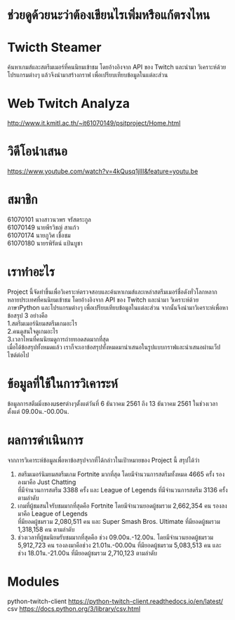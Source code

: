 # ช่วยดูด้วยนะว่าต้องเขียนไรเพิ่มหรือแก้ตรงไหน
# Twicth Steamer

ค้นหาเกมส์และสตรีมเมอร์ที่คนนิยมเข้าชม 
โดยอ้างอิงจาก API ของ Twitch และนำมา 
วิเคราะห์ด้วยโปรแกรมต่างๆ แล้วจึงนำมาสร้างกราฟ 
เพื่อเปรียบเทียบข้อมูลในแต่ละส่วน

# Web Twitch Analyza
http://www.it.kmitl.ac.th/~it61070149/psitproject/Home.html
# วิดีโอนำเสนอ
https://www.youtube.com/watch?v=4kQusq1jlII&feature=youtu.be

# สมาชิก
 61070101 นางสาวนวพร  จรัสตระกูล <br /> 
 61070149 นายพีรวิชญ์ สาแก้ว <br />
 61070174 นายภูวิศ  เชื้อชม <br />
 61070180 นายรพิรัตน์ แป้นบูชา <br />

# เราทำอะไร
Project นี้จัดทำขึ้นเพื่อวิเคราะห์ตรวจสอบและค้นหาเกมส์และเหล่าสตรีมเมอร์ชื่อดังทั่วโลกหลากหลายประเทศที่คนนิยมเข้าชม โดยอ้างอิงจาก API ของ Twitch และนำมา วิเคราะห์ด้วยภาษาPython และโปรแกรมต่างๆ เพื่อเปรียบเทียบข้อมูลในแต่ละส่วน จากนั้นจึงนำมาวิเคราะห์เพื่อหาข้อสรุป 3 อย่างคือ <br /> 
 1.สตรีมเมอร์นิยมสตรีมเกมอะไร <br /> 
 2.คนดูสนใจดูเกมอะไร <br /> 
 3.เวลาไหนที่คนนิยมดูการถ่ายทอดสดมากที่สุด <br /> 
 เมื่อได้ข้อสรุปทั้งหมดแล้ว เราก็จะเอาข้อสรุปทั้งหมดมานำเสนอในรูปแบบกราฟและนำเสนอผ่านเว็ปไซต์ต่อไป

# ข้อมูลที่ใช้ในการวิเคาระห์
ข้อมูลการสตีมมิ่งของuserต่างๆตั้งแต่วันที่ 6 ธันวาคม 2561 ถึง 13 ธันวาคม 2561 ในช่วงเวลาตั้งแต่ 09.00น.-00.00น.

# ผลการดำเนินการ
จากการวิเคาระห์ข้อมูลเพื่อหาข้อสรุปจากที่ได้กล่าวในเป้าหมายของ Project นี้ สรุปได้ว่า
1. สตรีมเมอร์นิมยมสตรีมเกม Fortnite มากที่สุด โดยมีจำนวนการสตรีมทั้งหมด 4665 ครั้ง รองลงมาคือ Just Chatting <br />
ที่มีจำนวนการสตรีม 3388 ครั้ง และ League of Legends ที่มีจำนวนการสตรีม 	3136 ครั้ง ตามลำดับ <br />
2. เกมที่ผู้ชมสนใจรับชมมากที่สุดคือ Fortnite โดยมีจำนวนยอดผู้ชมรวม 2,662,354 คน รองลงมาคือ League of Legends <br />
ที่มียอดผู้ชมรวม 2,080,511 คน และ Super Smash Bros. Ultimate ที่มียอดผู้ชมรวม 	1,318,158 คน ตามลำดับ
3. ช่วงเวลาที่ผู้ชมนิยมรับชมมากที่สุดคือ ช่วง 09.00น.-12.00น. โดยมีจำนวนยอดผู้ชมรวม 5,912,723 คน รองลงมาคือช่วง 21.01น.-00.00น ที่มียอดผู้ชมรวม 5,083,513 คน และช่วง 18.01น.-21.00น ที่มียอดผู้ชมรวม 2,710,123 ตามลำดับ 


# Modules
python-twitch-client
https://python-twitch-client.readthedocs.io/en/latest/<br />
csv
https://docs.python.org/3/library/csv.html
